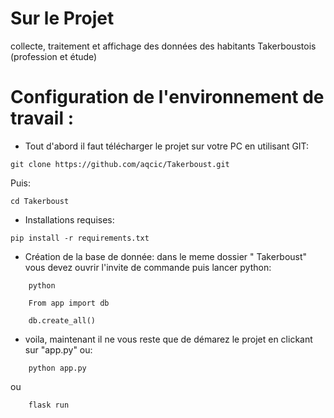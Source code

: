 # Sur le Projet
collecte, traitement et affichage des données des habitants Takerboustois (profession et étude)

# Configuration de l'environnement de travail :
- Tout d'abord il faut télécharger le projet sur votre PC en utilisant GIT: 
```
git clone https://github.com/aqcic/Takerboust.git
```
Puis: 

```
cd Takerboust
```
- Installations requises: 

```
pip install -r requirements.txt
```

- Création de la base de donnée: 
  dans le meme dossier " Takerboust" vous devez ouvrir l'invite de commande puis lancer python: 

```
	python
```
```
	From app import db
```
```
	db.create_all()
```
- voila, maintenant il ne vous reste que de démarez le projet en clickant sur "app.py" ou: 
```
	python app.py
```
ou 
```
	flask run
```